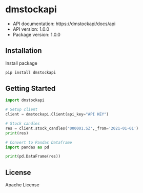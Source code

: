 # dmstockapi

- API documentation: https://dmstockapi/docs/api
- API version: 1.0.0
- Package version: 1.0.0

## Installation

Install package

```sh
pip install dmstockapi
```

## Getting Started

```python
import dmstockapi

# Setup client
client = dmstockapi.Client(api_key="API KEY")

# Stock candles
res = client.stock_candles('000001.SZ',_from='2021-01-01')
print(res)

# Convert to Pandas Dataframe
import pandas as pd

print(pd.DataFrame(res))


```

## License

Apache License
